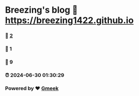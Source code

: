 # Breezing's blog :link: https://breezing1422.github.io 
### :page_facing_up: [2](https://breezing1422.github.io/tag.html) 
### :speech_balloon: 1 
### :hibiscus: 9 
### :alarm_clock: 2024-06-30 01:30:29 
### Powered by :heart: [Gmeek](https://github.com/Meekdai/Gmeek)
